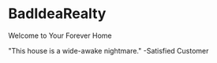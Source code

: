 # BadIdeaRealty
Welcome to Your Forever Home

"This house is a wide-awake nightmare."  -Satisfied Customer
